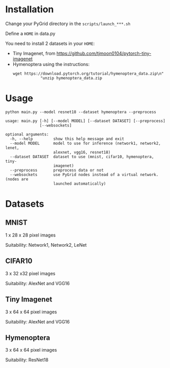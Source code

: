 # Installation
Change your PyGrid directory in the ``scripts/launch_***.sh``

Define a `HOME` in data.py

You need to install 2 datasets in your `HOME`:
- Tiny Imagenet, from https://github.com/tjmoon0104/pytorch-tiny-imagenet
- Hymenoptera using the instructions:
    ```
    wget https://download.pytorch.org/tutorial/hymenoptera_data.zip\n"
                "unzip hymenoptera_data.zip
    ```
    
# Usage

```
python main.py --model resnet18 --dataset hymenoptera --preprocess
```

```
usage: main.py [-h] [--model MODEL] [--dataset DATASET] [--preprocess]
               [--websockets]

optional arguments:
  -h, --help         show this help message and exit
  --model MODEL      model to use for inference (network1, network2, lenet,
                     alexnet, vgg16, resnet18)
  --dataset DATASET  dataset to use (mnist, cifar10, hymenoptera, tiny-
                     imagenet)
  --preprocess       preprocess data or not
  --websockets       use PyGrid nodes instead of a virtual network. (nodes are
                     launched automatically)
```

# Datasets

## MNIST

1 x 28 x 28 pixel images

Suitability: Network1, Network2, LeNet

## CIFAR10

3 x 32 x32 pixel images

Suitability: AlexNet and VGG16

## Tiny Imagenet

3 x 64 x 64 pixel images

Suitability: AlexNet and VGG16

## Hymenoptera

3 x 64 x 64 pixel images

Suitability: ResNet18